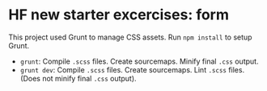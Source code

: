 # HF new starter excercises: form

This project used Grunt to manage CSS assets. Run `npm install` to setup Grunt.

* `grunt`: Compile `.scss` files. Create sourcemaps. Minify final `.css` output.
* `grunt dev`: Compile `.scss` files. Create sourcemaps. Lint `.scss` files. (Does not minify final `.css` output).